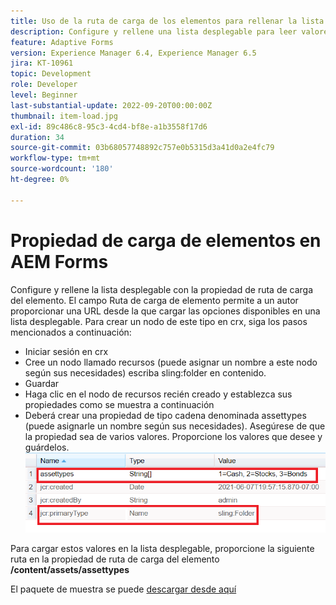 ```yaml
---
title: Uso de la ruta de carga de los elementos para rellenar la lista desplegable
description: Configure y rellene una lista desplegable para leer valores de un nodo crx
feature: Adaptive Forms
version: Experience Manager 6.4, Experience Manager 6.5
jira: KT-10961
topic: Development
role: Developer
level: Beginner
last-substantial-update: 2022-09-20T00:00:00Z
thumbnail: item-load.jpg
exl-id: 89c486c8-95c3-4cd4-bf8e-a1b3558f17d6
duration: 34
source-git-commit: 03b68057748892c757e0b5315d3a41d0a2e4fc79
workflow-type: tm+mt
source-wordcount: '180'
ht-degree: 0%

---
```


# Propiedad de carga de elementos en AEM Forms

Configure y rellene la lista desplegable con la propiedad de ruta de carga del elemento.
El campo Ruta de carga de elemento permite a un autor proporcionar una URL desde la que cargar las opciones disponibles en una lista desplegable.
Para crear un nodo de este tipo en crx, siga los pasos mencionados a continuación:
* Iniciar sesión en crx
* Cree un nodo llamado recursos (puede asignar un nombre a este nodo según sus necesidades) escriba sling:folder en contenido.
* Guardar
* Haga clic en el nodo de recursos recién creado y establezca sus propiedades como se muestra a continuación
* Deberá crear una propiedad de tipo cadena denominada assettypes (puede asignarle un nombre según sus necesidades). Asegúrese de que la propiedad sea de varios valores. Proporcione los valores que desee y guárdelos.
  ![item-load-path](assets/item-load-path-crx.png)

Para cargar estos valores en la lista desplegable, proporcione la siguiente ruta en la propiedad de ruta de carga del elemento **/content/assets/assettypes**

El paquete de muestra se puede [descargar desde aquí](assets/item-load-path-package.zip)
